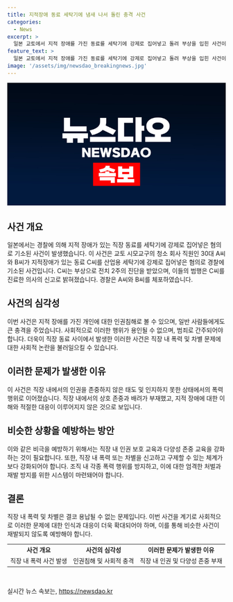 ```yaml
---
title: 지적장애 동료 세탁기에 냄새 나서 돌린 충격 사건
categories:
  - News
excerpt: >
  일본 교토에서 지적 장애를 가진 동료를 세탁기에 강제로 집어넣고 돌려 부상을 입힌 사건이 발생했다. A씨와 B씨는 C씨에게 냄새난다. 세탁기에 들어가라고 말하며 범행을 저질렀고, 이로부터 C씨는 2주간의 부상을 입었다. 용량 100kg, 깊이 2m에 달하는 대형 세탁기를 사용한 이들의 행동은 의사의 신고를 통해 발각되었고, 경찰에 의해 체포됐다.
feature_text: >
  일본 교토에서 지적 장애를 가진 동료를 세탁기에 강제로 집어넣고 돌려 부상을 입힌 사건이 발생했다. A씨와 B씨는 C씨에게 냄새난다. 세탁기에 들어가라고 말하며 범행을 저질렀고, 이로부터 C씨는 2주간의 부상을 입었다. 용량 100kg, 깊이 2m에 달하는 대형 세탁기를 사용한 이들의 행동은 의사의 신고를 통해 발각되었고, 경찰에 의해 체포됐다.
image: '/assets/img/newsdao_breakingnews.jpg'
---
```


<p><img src="/assets/img/newsdao_breakingnews.jpg" alt="bookingtag 속보" /></p>

<h2 data-ke-size="size26">사건 개요</h2>

<p data-ke-size="size16">일본에서는 경찰에 의해 지적 장애가 있는 직장 동료를 세탁기에 강제로 집어넣은 혐의로 기소된 사건이 발생했습니다. 이 사건은 교토 시모교구의 청소 회사 직원인 30대 A씨와 B씨가 지적장애가 있는 동료 C씨를 산업용 세탁기에 강제로 집어넣은 혐의로 경찰에 기소된 사건입니다. C씨는 부상으로 전치 2주의 진단을 받았으며, 이들의 범행은 C씨를 진료한 의사의 신고로 밝혀졌습니다. 경찰은 A씨와 B씨를 체포하였습니다.</p>

<h2 data-ke-size="size26">사건의 심각성</h2>

<p data-ke-size="size16">이번 사건은 지적 장애를 가진 개인에 대한 인권침해로 볼 수 있으며, 일반 사람들에게도 큰 충격을 주었습니다. 사회적으로 이러한 행위가 용인될 수 없으며, 범죄로 간주되어야 합니다. 더욱이 직장 동료 사이에서 발생한 이러한 사건은 직장 내 폭력 및 차별 문제에 대한 사회적 논란을 불러일으킬 수 있습니다.</p>

<h2 data-ke-size="size26">이러한 문제가 발생한 이유</h2>

<p data-ke-size="size16">이 사건은 직장 내에서의 인권을 존중하지 않은 태도 및 인지하지 못한 상태에서의 폭력 행위로 이어졌습니다. 직장 내에서의 상호 존중과 배려가 부재했고, 지적 장애에 대한 이해와 적절한 대응이 이루어지지 않은 것으로 보입니다.</p>

<h2 data-ke-size="size26">비슷한 상황을 예방하는 방안</h2>

<p data-ke-size="size16">이와 같은 비극을 예방하기 위해서는 직장 내 인권 보호 교육과 다양성 존중 교육을 강화하는 것이 필요합니다. 또한, 직장 내 폭력 또는 차별을 신고하고 구제할 수 있는 체계가 보다 강화되어야 합니다. 조직 내 각종 폭력 행위를 방지하고, 이에 대한 엄격한 처벌과 재발 방지를 위한 시스템이 마련돼어야 합니다.</p>

<h2 data-ke-size="size26">결론</h2>

<p data-ke-size="size16">직장 내 폭력 및 차별은 결코 용납될 수 없는 문제입니다. 이번 사건을 계기로 사회적으로 이러한 문제에 대한 인식과 대응이 더욱 확대되어야 하며, 이를 통해 비슷한 사건이 재발되지 않도록 예방해야 합니다.</p>

<table>
<tbody>
<tr>
<td style="text-align: center; height: 17px;"><b>사건 개요</b></td>
<td style="text-align: center; height: 17px;"><b>사건의 심각성</b></td>
<td style="text-align: center; height: 17px;"><b>이러한 문제가 발생한 이유</b></td>
</tr>
<tr>
<td style="text-align: center; height: 17px;">직장 내 폭력 사건 발생</td>
<td style="text-align: center; height: 17px;">인권침해 및 사회적 충격</td>
<td style="text-align: center; height: 17px;">직장 내 인권 및 다양성 존중 부재</td> 
</tr>
</tbody>
</table>

<p data-ke-size="size16">&nbsp;</p>
실시간 뉴스 속보는, <a href="https://newsdao.kr" rel="dofollow">https://newsdao.kr</a>



